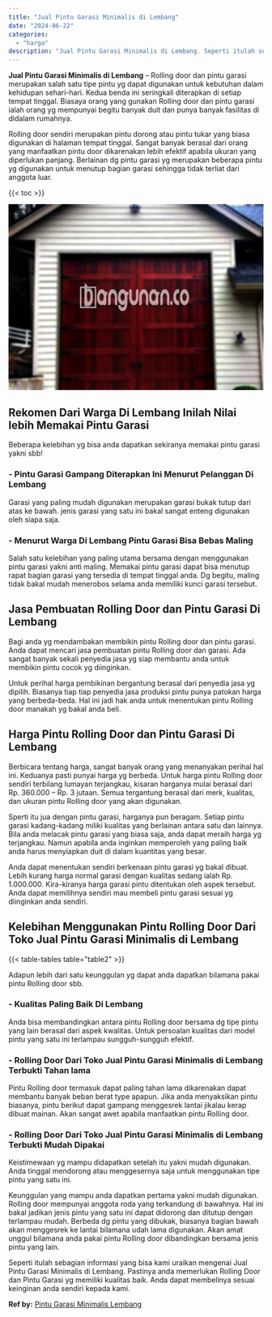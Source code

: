 ```yaml
---
title: "Jual Pintu Garasi Minimalis di Lembang"
date: "2024-06-22"
categories: 
  - "harga"
description: "Jual Pintu Garasi Minimalis di Lembang. Seperti itulah sebagian informasi yang bisa kami uraikan mengenai Jual Pintu Garasi Minimalis di Lembang. Pastinya an..."
---
```


**Jual Pintu Garasi Minimalis di Lembang** – Rolling door dan pintu garasi merupakan salah satu tipe pintu yg dapat digunakan untuk kebutuhan dalam kehidupan sehari-hari. Kedua benda ini seringkali diterapkan di setiap tempat tinggal. Biasaya orang yang gunakan Rolling door dan pintu garasi ialah orang yg mempunyai begitu banyak duit dan punya banyak fasilitas di didalam rumahnya.

Rolling door sendiri merupakan pintu dorong atau pintu tukar yang biasa digunakan di halaman tempat tinggal. Sangat banyak berasal dari orang yang manfaatkan pintu door dikarenakan lebih efektif apabila ukuran yang diperlukan panjang. Berlainan dg pintu garasi yg merupakan beberapa pintu yg digunakan untuk menutup bagian garasi sehingga tidak terliat dari anggota luar.

{{< toc >}}

![Jual Pintu Garasi Minimalis di Lembang](/images/pintu-garasi-32.png)

## Rekomen Dari Warga Di Lembang Inilah Nilai lebih Memakai Pintu Garasi

Beberapa kelebihan yg bisa anda dapatkan sekiranya memakai pintu garasi yakni sbb!

### \- Pintu Garasi Gampang Diterapkan Ini Menurut Pelanggan Di Lembang

Garasi yang paling mudah digunakan merupakan garasi bukak tutup dari atas ke bawah. jenis garasi yang satu ini bakal sangat enteng digunakan oleh siapa saja.

### \- Menurut Warga Di Lembang Pintu Garasi Bisa Bebas Maling

Salah satu kelebihan yang paling utama bersama dengan menggunakan pintu garasi yakni anti maling. Memakai pintu garasi dapat bisa menutup rapat bagian garasi yang tersedia di tempat tinggal anda. Dg begitu, maling tidak bakal mudah menerobos selama anda memiliki kunci garasi tersebut.

## Jasa Pembuatan Rolling Door dan Pintu Garasi Di Lembang

Bagi anda yg mendambakan membikin pintu Rolling door dan pintu garasi. Anda dapat mencari jasa pembuatan pintu Rolling door dan garasi. Ada sangat banyak sekali penyedia jasa yg siap membantu anda untuk membikin pintu cocok yg diinginkan.

Untuk perihal harga pembikinan bergantung berasal dari penyedia jasa yg dipilih. Biasanya tiap tiap penyedia jasa produksi pintu punya patokan harga yang berbeda-beda. Hal ini jadi hak anda untuk menentukan pintu Rolling door manakah yg bakal anda beli.

## Harga Pintu Rolling Door dan Pintu Garasi Di Lembang

Berbicara tentang harga, sangat banyak orang yang menanyakan perihal hal ini. Keduanya pasti punyai harga yg berbeda. Untuk harga pintu Rolling door sendiri terbilang lumayan terjangkau, kisaran harganya mulai berasal dari Rp. 360.000 – Rp. 3 jutaan. Semua tergantung berasal dari merk, kualitas, dan ukuran pintu Rolling door yang akan digunakan.

Sperti itu jua dengan pintu garasi, harganya pun beragam. Setiap pintu garasi kadang-kadang miliki kualitas yang berlainan antara satu dan lainnya. Bila anda melacak pintu garasi yang biasa saja, anda dapat meraih harga yg terjangkau. Namun apabila anda inginkan memperoleh yang paling baik anda harus menyiapkan duit di dalam kuantitas yang besar.

Anda dapat menentukan sendiri berkenaan pintu garasi yg bakal dibuat. Lebih kurang harga normal garasi dengan kualitas sedang ialah Rp. 1.000.000. Kira-kiranya harga garasi pintu ditentukan oleh aspek tersebut. Anda dapat memilihnya sendiri mau membeli pintu garasi sesuai yg diinginkan anda sendiri.

## Kelebihan Menggunakan Pintu Rolling Door Dari Toko Jual Pintu Garasi Minimalis di Lembang

{{< table-tables table="table2" >}}

Adapun lebih dari satu keunggulan yg dapat anda dapatkan bilamana pakai pintu Rolling door sbb.

### \- Kualitas Paling Baik Di Lembang

Anda bisa membandingkan antara pintu Rolling door bersama dg tipe pintu yang lain berasal dari aspek kwalitas. Untuk persoalan kualitas dari model pintu yang satu ini terlampau sungguh-sungguh efektif.

### \- Rolling Door Dari Toko Jual Pintu Garasi Minimalis di Lembang Terbukti Tahan lama

Pintu Rolling door termasuk dapat paling tahan lama dikarenakan dapat membantu banyak beban berat type apapun. Jika anda menyaksikan pintu biasanya, pintu berikut dapat gampang menggesrek lantai jikalau kerap dibuat mainan. Akan sangat awet apabila manfaatkan pintu Rolling door.

### \- Rolling Door Dari Toko Jual Pintu Garasi Minimalis di Lembang Terbukti Mudah Dipakai

Keistimewaan yg mampu didapatkan setelah itu yakni mudah digunakan. Anda tinggal mendorong atau menggesernya saja untuk menggunakan tipe pintu yang satu ini.

Keunggulan yang mampu anda dapatkan pertama yakni mudah digunakan. Rolling door mempunyai anggota roda yang terkandung di bawahnya. Hal ini bakal jadikan jenis pintu yang satu ini dapat didorong dan ditutup dengan terlampau mudah. Berbeda dg pintu yang dibukak, biasanya bagian bawah akan menggesrek ke lantai bilamana udah lama digunakan. Akan amat unggul bilamana anda pakai pintu Rolling door dibandingkan bersama jenis pintu yang lain.

Seperti itulah sebagian informasi yang bisa kami uraikan mengenai Jual Pintu Garasi Minimalis di Lembang. Pastinya anda memerlukan Rolling Door dan Pintu Garasi yg memiliki kualitas baik. Anda dapat membelinya sesuai keinginan anda sendiri kepada kami.

**Ref by:** [Pintu Garasi Minimalis Lembang](https://id.wikipedia.org/wiki/Pintu)
